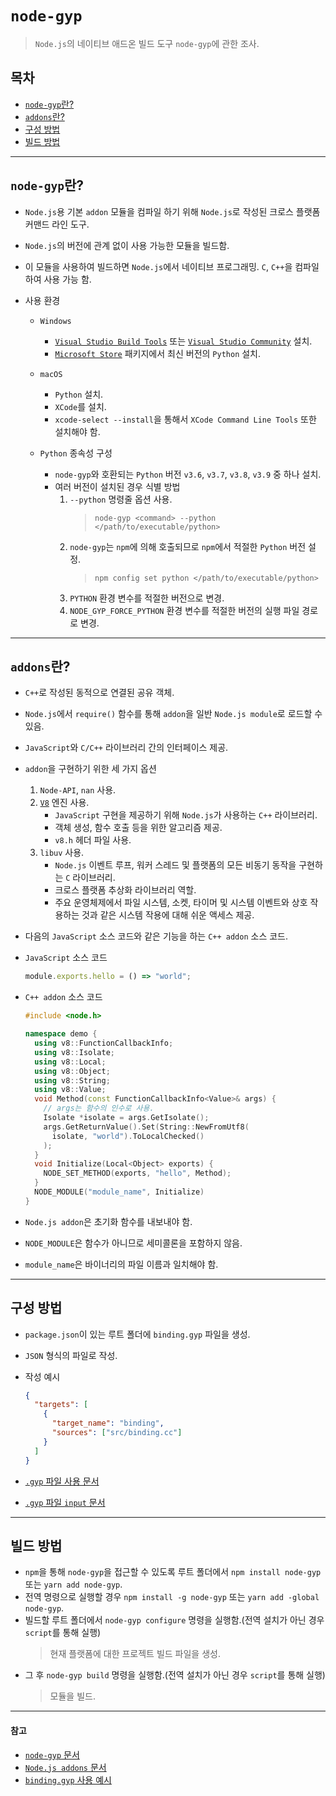 # `node-gyp`

> `Node.js`의 네이티브 애드온 빌드 도구 `node-gyp`에 관한 조사.

## 목차

- [`node-gyp`란?](#node-gyp란)
- [`addons`란?](#addons란)
- [구성 방법](#구성-방법)
- [빌드 방법](#빌드-방법)

---

## `node-gyp`란?

- `Node.js`용 기본 `addon` 모듈을 컴파일 하기 위해 `Node.js`로 작성된 크로스 플랫폼 커맨드 라인 도구.
- `Node.js`의 버전에 관계 없이 사용 가능한 모듈을 빌드함.
- 이 모듈을 사용하여 빌드하면 `Node.js`에서 네이티브 프로그래밍. `C`, `C++`을 컴파일하여 사용 가능 함.
- 사용 환경

  - `Windows`

    - [`Visual Studio Build Tools`](https://visualstudio.microsoft.com/ko/thank-you-downloading-visual-studio/?sku=BuildTools) 또는 [`Visual Studio Community`](https://visualstudio.microsoft.com/ko/thank-you-downloading-visual-studio/?sku=Community) 설치.
    - [`Microsoft Store`](https://docs.python.org/3/using/windows.html#the-microsoft-store-package) 패키지에서 최신 버전의 `Python` 설치.

  - `macOS`

    - `Python` 설치.
    - `XCode`를 설치.
    - `xcode-select --install`을 통해서 `XCode Command Line Tools` 또한 설치해야 함.

  - `Python` 종속성 구성

    - `node-gyp`와 호환되는 `Python` 버전 `v3.6`, `v3.7`, `v3.8`, `v3.9` 중 하나 설치.
    - 여러 버전이 설치된 경우 식별 방법
      1. `--python` 명령줄 옵션 사용.
         > `node-gyp <command> --python </path/to/executable/python>`
      2. `node-gyp`는 `npm`에 의해 호출되므로 `npm`에서 적절한 `Python` 버전 설정.
         > `npm config set python </path/to/executable/python>`
      3. `PYTHON` 환경 변수를 적절한 버전으로 변경.
      4. `NODE_GYP_FORCE_PYTHON` 환경 변수를 적절한 버전의 실행 파일 경로로 변경.

---

## `addons`란?

- `C++`로 작성된 동적으로 연결된 공유 객체.
- `Node.js`에서 `require()` 함수를 통해 `addon`을 일반 `Node.js module`로 로드할 수 있음.
- `JavaScript`와 `C/C++` 라이브러리 간의 인터페이스 제공.
- `addon`을 구현하기 위한 세 가지 옵션

  1. `Node-API`, `nan` 사용.
  2. [`V8`](https://v8docs.nodesource.com/) 엔진 사용.
     - `JavaScript` 구현을 제공하기 위해 `Node.js`가 사용하는 `C++` 라이브러리.
     - 객체 생성, 함수 호출 등을 위한 알고리즘 제공.
     - `v8.h` 헤더 파일 사용.
  3. `libuv` 사용.
     - `Node.js` 이벤트 루프, 워커 스레드 및 플랫폼의 모든 비동기 동작을 구현하는 `C` 라이브러리.
     - 크로스 플랫폼 추상화 라이브러리 역할.
     - 주요 운영체제에서 파일 시스템, 소켓, 타이머 및 시스템 이벤트와 상호 작용하는 것과 같은 시스템 작용에 대해 쉬운 액세스 제공.

- 다음의 `JavaScript` 소스 코드와 같은 기능을 하는 `C++ addon` 소스 코드.

- `JavaScript` 소스 코드

  ```js
  module.exports.hello = () => "world";
  ```

- `C++ addon` 소스 코드

  ```cpp
  #include <node.h>

  namespace demo {
    using v8::FunctionCallbackInfo;
    using v8::Isolate;
    using v8::Local;
    using v8::Object;
    using v8::String;
    using v8::Value;
    void Method(const FunctionCallbackInfo<Value>& args) {
      // args는 함수의 인수로 사용.
      Isolate *isolate = args.GetIsolate();
      args.GetReturnValue().Set(String::NewFromUtf8(
        isolate, "world").ToLocalChecked()
      );
    }
    void Initialize(Local<Object> exports) {
      NODE_SET_METHOD(exports, "hello", Method);
    }
    NODE_MODULE("module_name", Initialize)
  }
  ```

- `Node.js addon`은 초기화 함수를 내보내야 함.
- `NODE_MODULE`은 함수가 아니므로 세미콜론을 포함하지 않음.
- `module_name`은 바이너리의 파일 이름과 일치해야 함.

---

## 구성 방법

- `package.json`이 있는 루트 폴더에 `binding.gyp` 파일을 생성.
- `JSON` 형식의 파일로 작성.
- 작성 예시

  ```json
  {
    "targets": [
      {
        "target_name": "binding",
        "sources": ["src/binding.cc"]
      }
    ]
  }
  ```

- [`.gyp` 파일 사용 문서](https://gyp.gsrc.io/docs/UserDocumentation.md)
- [`.gyp` 파일 `input` 문서](https://gyp.gsrc.io/docs/InputFormatReference.md)

---

## 빌드 방법

- `npm`을 통해 `node-gyp`을 접근할 수 있도록 루트 폴더에서 `npm install node-gyp` 또는 `yarn add node-gyp`.
- 전역 명령으로 실행할 경우 `npm install -g node-gyp` 또는 `yarn add -global node-gyp`.
- 빌드할 루트 폴더에서 `node-gyp configure` 명령을 실행함.(전역 설치가 아닌 경우 `script`를 통해 실행)
  > 현재 플랫폼에 대한 프로젝트 빌드 파일을 생성.
- 그 후 `node-gyp build` 명령을 실행함.(전역 설치가 아닌 경우 `script`를 통해 실행)
  > 모듈을 빌드.

---

#### 참고

- [`node-gyp` 문서](https://github.com/nodejs/node-gyp/tree/2ef5fb86277c4d81baffc0b9f642a8d86be1bfa5/docs)
- [`Node.js addons` 문서](https://nodejs.org/api/addons.html)
- [`binding.gyp` 사용 예시](https://github.com/nodejs/node-gyp/blob/HEAD/docs/binding.gyp-files-in-the-wild.md)

